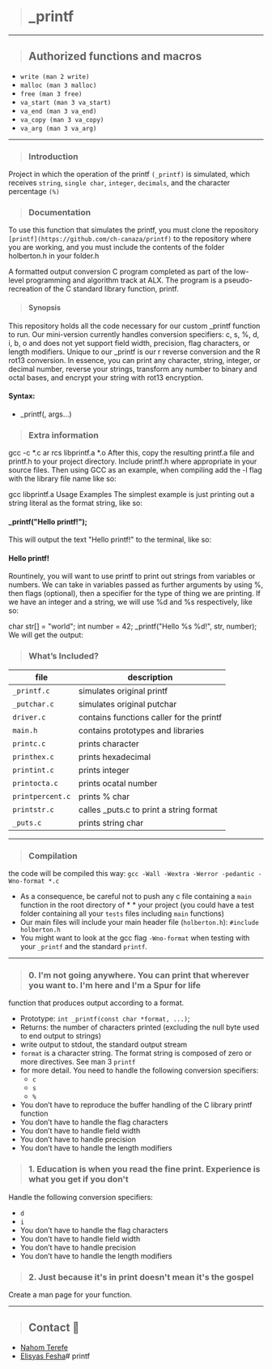 > # _printf
---
> ## Authorized functions and macros
* `write (man 2 write)`
* `malloc (man 3 malloc)`
* `free (man 3 free)`
* `va_start (man 3 va_start)`
* `va_end (man 3 va_end)`
* `va_copy (man 3 va_copy)`
* `va_arg (man 3 va_arg)`
---
> ### Introduction

Project in which the operation of the printf `(_printf)` is simulated, which receives `string`, `single char`, `integer`, `decimals`, and the character percentage `(%)`

> ### Documentation

To use this function that simulates the printf, you must clone the repository `[printf](https://github.com/ch-canaza/printf)` to the repository where you are working, and you must include the contents of the folder holberton.h in your folder.h

A formatted output conversion C program completed as part of the low-level programming and algorithm track at ALX. The program is a pseudo- recreation of the C standard library function, printf.

> #### Synopsis

This repository holds all the code necessary for our custom _printf function to run. Our mini-version currently handles conversion specifiers: c, s, %, d, i, b, o and does not yet support field width, precision, flag characters, or length modifiers. Unique to our _printf is our r reverse conversion and the R rot13 conversion. In essence, you can print any character, string, integer, or decimal number, reverse your strings, transform any number to binary and octal bases, and encrypt your string with rot13 encryption.

#### Syntax:
 * _printf(<format string>, args...)

> ### Extra information

gcc -c \*.c
ar rcs libprintf.a \*.o
After this, copy the resulting printf.a file and printf.h to your project directory. Include printf.h where appropriate in your source files. Then using GCC as an example, when compiling add the -l flag with the library file name like so:

gcc <your stuff here> libprintf.a
Usage Examples
The simplest example is just printing out a string literal as the format string, like so:

#### _printf("Hello printf!");
This will output the text "Hello printf!" to the terminal, like so:

#### Hello printf!
Rountinely, you will want to use printf to print out strings from variables or numbers. We can take in variables passed as further arguments by using %, then flags (optional), then a specifier for the type of thing we are printing. If we have an integer and a string, we will use %d and %s respectively, like so:

char str[] = "world";
int number = 42;
_printf("Hello %s %d!", str, number);
We will get the output:
>### What’s Included?
|file|description| 
|----|-----------|
|  `_printf.c`  | simulates original printf | 
|  `_putchar.c` | simulates original putchar | 
|  `driver.c`  | contains functions caller for the printf | 
| `main.h` | contains prototypes and libraries| 
|  `printc.c`  | prints character | 
|  `printhex.c` | prints hexadecimal | 
|  `printint.c`  | prints integer | 
| `printocta.c` | prints ocatal number |
| `printpercent.c` | prints % char |
| `printstr.c` | calles _puts.c to print a string format | 
| `_puts.c` | prints string char |

---
> ### Compilation
the code will be compiled this way:
`gcc -Wall -Wextra -Werror -pedantic -Wno-format *.c`
* As a consequence, be careful not to push any c file containing a `main` function in the root directory of * * your project (you could have a test folder containing all your `tests` files including `main` functions)
* Our main files will include your main header file (`holberton.h`): `#include holberton.h`
* You might want to look at the gcc flag `-Wno-format` when testing with your `_printf` and the standard `printf`.
---
>### 0. I'm not going anywhere. You can print that wherever you want to. I'm here and I'm a Spur for life
function that produces output according to a format.
* Prototype: `int _printf(const char *format, ...)`;
* Returns: the number of characters printed (excluding the null byte used to end output to strings)
* write output to stdout, the standard output stream
* `format` is a character string. The format string is composed of zero or more directives. See man 3 `printf`
* for more detail. You need to handle the following conversion specifiers:
  * `c`
  * `s`
  * `%`
* You don’t have to reproduce the buffer handling of the C library printf function
* You don’t have to handle the flag characters
* You don’t have to handle field width
* You don’t have to handle precision
* You don’t have to handle the length modifiers
>### 1. Education is when you read the fine print. Experience is what you get if you don't
Handle the following conversion specifiers:

* `d`
* `i`
* You don’t have to handle the flag characters
* You don’t have to handle field width
* You don’t have to handle precision
* You don’t have to handle the length modifiers
>### 2. Just because it's in print doesn't mean it's the gospel

Create a man page for your function.

---
> ## Contact 💬

* [Nahom Terefe](https://github.com/Nahi-Terefe)
* [Elisyas Fesha](https://github.com/malu17)# printf
